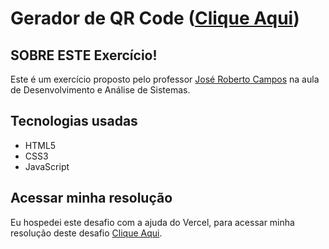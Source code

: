 # Gerador de QR Code ([Clique Aqui](https://web-dinamico.vercel.app/))

## SOBRE ESTE Exercício!

Este é um exercício proposto pelo professor [José Roberto Campos](https://github.com/jrcampos82) na aula de Desenvolvimento e Análise de Sistemas.

## Tecnologias usadas

* HTML5
* CSS3
* JavaScript

## Acessar minha resolução

   Eu hospedei este desafio com a ajuda do Vercel, para acessar minha resolução deste desafio [Clique Aqui](https://web-dinamico.vercel.app/).

